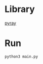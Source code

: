 # Library
[pyray](https://github.com/electronstudio/raylib-python-cffi)

# Run
```python3 main.py```
